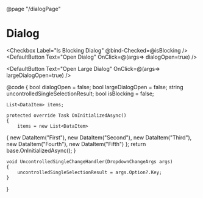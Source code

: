 ﻿@page "/dialogPage"

<h1>Dialog</h1>

<Checkbox Label="Is Blocking Dialog" @bind-Checked=@isBlocking />
<DefaultButton Text="Open Dialog" OnClick=@(args=> dialogOpen=true) />
<Dialog Title="This is a dialog menu."
        SubText="This is the subtext area.  Below is the ChildContent area for components."
        IsOpen=@dialogOpen
        IsBlocking=@isBlocking
        OnDismiss=@(args=> dialogOpen=false )>
    <ChildContent>
        <p>
            <TextField Label="Sample TextField" />
        </p>
        <p>
            <Dropdown ItemsSource=@items.Select(x=>new DropdownOption { Key=x.DisplayName, Text=x.DisplayName}) 
                         Placeholder="Select an option" 
                         OnChange=@UncontrolledSingleChangeHandler />
        </p>
    </ChildContent>
    <FooterTemplate>
        <DefaultButton Text="Cancel" OnClick=@(args=> dialogOpen=false) />
        <PrimaryButton Text="OK" OnClick=@(args=> dialogOpen=false) />
    </FooterTemplate>
</Dialog>

<DefaultButton Text="Open Large Dialog" OnClick=@(args=> largeDialogOpen=true) />
<Dialog Title="This is a large dialog menu."
        SubText="This is the subtext area.  Below is the ChildContent area for components."
        IsOpen=@largeDialogOpen
        IsBlocking=@isBlocking
        DialogType=@DialogType.LargeHeader
        OnDismiss=@(args=> largeDialogOpen=false )>
    <ChildContent>
        <p>
            <TextField Label="Sample TextField" />
        </p>
        <p>
            <Dropdown ItemsSource=@items.Select(x=>new DropdownOption { Key=x.DisplayName, Text=x.DisplayName}) 
                         Placeholder="Select an option" 
                         OnChange=@UncontrolledSingleChangeHandler />
        </p>
    </ChildContent>
    <FooterTemplate>
        <DefaultButton Text="Cancel" OnClick=@(args=> largeDialogOpen=false) />
        <PrimaryButton Text="OK" OnClick=@(args=> largeDialogOpen=false) />
    </FooterTemplate>
</Dialog>

@code {
    bool dialogOpen = false;
    bool largeDialogOpen = false;
    string uncontrolledSingleSelectionResult;
    bool isBlocking = false;

    List<DataItem> items;

    protected override Task OnInitializedAsync()
    {
        items = new List<DataItem>
{
            new DataItem("First"),
            new DataItem("Second"),
            new DataItem("Third"),
            new DataItem("Fourth"),
            new DataItem("Fifth")
        };
        return base.OnInitializedAsync();
    }

    void UncontrolledSingleChangeHandler(DropdownChangeArgs args)
    {
        uncontrolledSingleSelectionResult = args.Option?.Key;
    }
}
